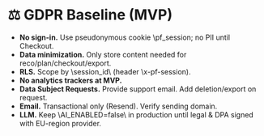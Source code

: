 # ⚖️ GDPR Baseline (MVP)

- **No sign-in.** Use pseudonymous cookie \pf_session\; no PII until Checkout.
- **Data minimization.** Only store content needed for reco/plan/checkout/export.
- **RLS.** Scope by \session_id\ (header \x-pf-session\).
- **No analytics trackers at MVP.**
- **Data Subject Requests.** Provide support email. Add deletion/export on request.
- **Email.** Transactional only (Resend). Verify sending domain.
- **LLM.** Keep \AI_ENABLED=false\ in production until legal & DPA signed with EU-region provider.